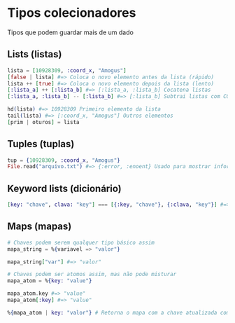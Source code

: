 # Tipos colecionadores

Tipos que podem guardar mais de um dado

## Lists (listas)

```elixir
lista = [10928309, :coord_x, "Amogus"]
[false | lista] #=> Coloca o novo elemento antes da lista (rápido)
lista ++ [true] #=> Coloca o novo elemento depois da lista (lento)
[:lista_a] ++ [:lista_b] #=> [:lista_a, :lista_b] Cocatena listas
[:lista_a, :lista_b] -- [:lista_b] #=> [:lista_b] Subtrai listas com COMPARAÇÃO DE VALOR E TIPO

hd(lista) #=> 10928309 Primeiro elemento da lista
tail(lista) #=> [:coord_x, "Amogus"] Outros elementos
[prim | oturos] = lista
```

## Tuples (tuplas)

```elixir
tup = {10928309, :coord_x, "Amogus"}
File.read("arquivo.txt") #=> {:error, :enoent} Usado para mostrar informações adicionais no retorno de funções
```

## Keyword lists (dicionário)

```elixir
[key: "chave", clava: "key"] === [{:key, "chave"}, {:clava, "key"}] #=> true É a mesma coisa, normalmente usado para passar opções para funções
```

## Maps (mapas)
```elixir
# Chaves podem serem qualquer tipo básico assim
mapa_string = %{variavel => "valor"}

mapa_string["var"] #=> "valor"

# Chaves podem ser atomos assim, mas não pode misturar
mapa_atom = %{key: "value"}

mapa_atom.key #=> "value"
mapa_atom[:key] #=> "value"

%{mapa_atom | key: "valor"} # Retorna o mapa com a chave atualizada com o novo valor
```